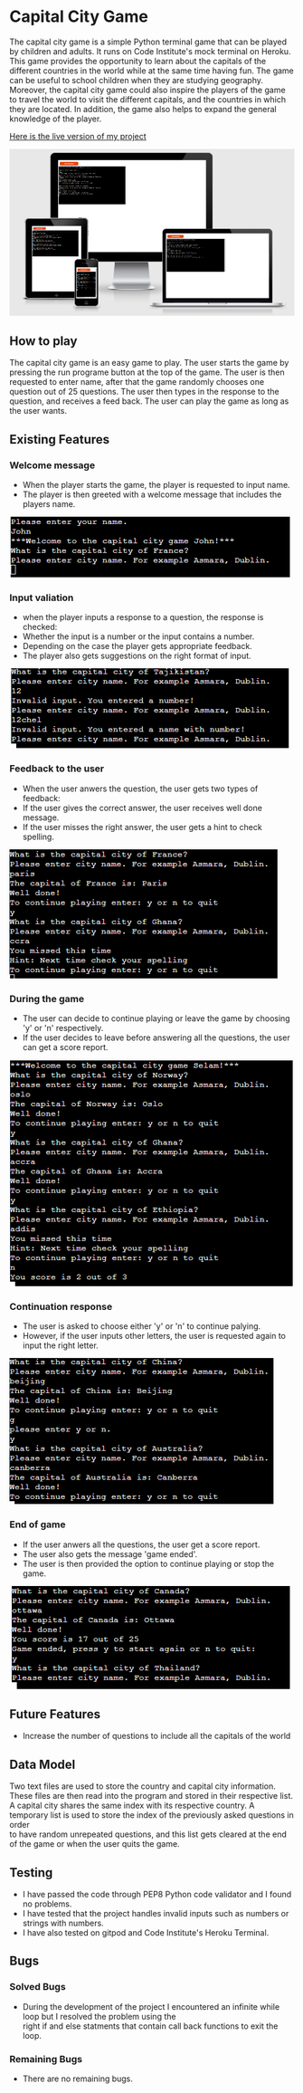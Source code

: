 # Capital City Game

<p>
The capital city game is a simple Python terminal game that can be played by children and adults. It runs on Code Institute's mock terminal on Heroku. This game provides the opportunity to learn about the capitals of the different countries in the world while at the same time having fun. The game can be useful to school children when they are studying geography. Moreover, the capital city game could also inspire the players of the game to travel the world to visit the different capitals, and the countries in which they are located. In addition, the game also helps to expand the general knowledge of the player.
</p>

[Here is the live version of my project](https://capital-city-quiz-game.herokuapp.com/)

![weblook of the game](assets/images/applook.PNG)

## How to play
The capital city game is an easy game to play. The user starts the game by pressing the run programe
button at the top of the game. The user is then requested to enter name, after that the game randomly chooses
one question out of 25 questions. The user then types in the response to the question, and receives a feed back.
The user can play the game as long as the user wants.

## Existing Features

### Welcome message
* When the player starts the game, the player is requested to input name.
* The player is then greeted with a welcome message that includes the players name.

![welcome message](assets/images/welcome.PNG)

### Input valiation
* when the player inputs a response to a question, the response is checked:
* Whether the input is a number or the input contains a number.
* Depending on the case the player gets appropriate feedback.
* The player also gets suggestions on the right format of input.

![validation](assets/images/invalidinput.PNG)

### Feedback to the user
* When the user anwers the question, the user gets two types of feedback:
* If the user gives the correct answer, the user receives well done message.
* If the user misses the right answer, the user gets a hint to check spelling.

![check](assets/images/checkanswer.PNG)

### During the game
* The user can decide to continue playing or leave the game by choosing  'y' or 'n' respectively.
* If the user decides to leave before answering all the questions, the user can get a score report.

![middle of game](assets/images/midgame.PNG)

### Continuation response
* The user is asked to choose either 'y' or 'n' to continue palying.
* However, if the user inputs other letters, the user is requested again to input the right letter.

![continuation](assets/images/continuresponse.PNG)

### End of game
* If the user anwers all the questions, the user get a score report.
* The user also gets the message 'game ended'.
* The user is then provided the option to continue playing or stop the game.

![end of game](assets/images/endofgame.PNG)

## Future Features
* Increase the number of questions to include all the capitals of the world

## Data Model
<p>Two text files are used to store the country and capital city information. These files are then read into the program and stored in their respective list.<br>
 A capital city shares the same index with its respective country. A temporary list is used to store the index of the previously asked questions in order <br>to have
 random unrepeated questions, and this list gets cleared at the end of the game or when the user quits the game.</p>

 ## Testing
* I have passed the code through PEP8 Python code validator and I found no problems.
* I have tested that the project handles invalid inputs such as numbers or strings with numbers.
* I have also tested on gitpod and Code Institute's Heroku Terminal.

## Bugs

### Solved Bugs

* During the development of the project I encountered an infinite while loop but I resolved the problem using the <br> right if and else statments that contain call back functions to exit the loop.

### Remaining Bugs
* There are no remaining bugs.







